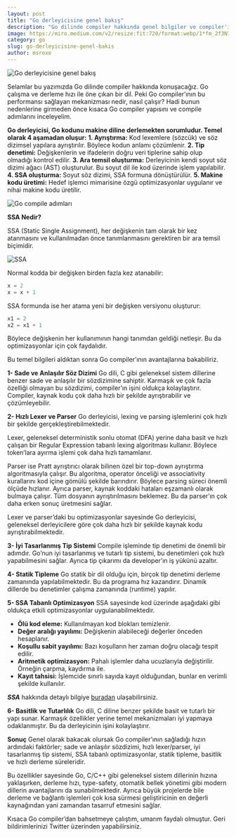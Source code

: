 ```yaml
---
layout: post
title: "Go derleyicisine genel bakış"
description: "Go dilinde compiler hakkında genel bilgiler ve compiler'ın hızlı çalışmasını sağlayan mekanizmalar."
image: https://miro.medium.com/v2/resize:fit:720/format:webp/1*fm_2f3N7U64ykEIJmoLqaQ.png
category: go
slug: go-derleyicisine-genel-bakis
author: msrexe
---
```


![Go derleyicisine genel bakış](https://miro.medium.com/v2/resize:fit:720/format:webp/1*fm_2f3N7U64ykEIJmoLqaQ.png)

Selamlar bu yazımızda Go dilinde compiler hakkında konuşacağız. Go çalışma ve derleme hızı ile öne çıkan bir dil. Peki Go compiler’ının bu performansı sağlayan mekanizması nedir, nasıl çalışır? Hadi bunun nedenlerine girmeden önce kısaca Go compiler yapısını ve compile adımlarını inceleyelim.

<b>Go derleyicisi, Go kodunu makine diline derlemekten sorumludur. Temel olarak 4 aşamadan oluşur:</b>
**1. Ayrıştırma:** Kod lexemlere (sözcük) ve söz dizimsel yapılara ayrıştırılır. Böylece kodun anlamı çözümlenir.
**2. Tip denetimi:** Değişkenlerin ve ifadelerin doğru veri tiplerine sahip olup olmadığı kontrol edilir.
**3. Ara temsil oluşturma:** Derleyicinin kendi soyut söz dizimi ağacı (AST) oluşturulur. Bu soyut dil ile kod üzerinde işlem yapılabilir.
**4. SSA oluşturma:** Soyut söz dizimi, SSA formuna dönüştürülür.
**5. Makine kodu üretimi:** Hedef işlemci mimarisine özgü optimizasyonlar uygulanır ve nihai makine kodu üretilir.

![Go compile adımları](https://miro.medium.com/v2/resize:fit:720/format:webp/1*P0P3NdFZsiDJQ5ZLp-nc6w.png)  

**SSA Nedir?**

SSA (Static Single Assignment), her değişkenin tam olarak bir kez atanmasını ve kullanılmadan önce tanımlanmasını gerektiren bir ara temsil biçimidir.

![SSA](https://miro.medium.com/v2/resize:fit:720/format:webp/1*atcd1AttViKSP07RNIzeMg.png)

Normal kodda bir değişken birden fazla kez atanabilir:

```go
x = 2 
x = x + 1
```
SSA formunda ise her atama yeni bir değişken versiyonu oluşturur:
    
```go
x1 = 2
x2 = x1 + 1
```

Böylece değişkenin her kullanımının hangi tanımdan geldiği netleşir. Bu da optimizasyonlar için çok faydalıdır.

Bu temel bilgileri aldıktan sonra Go compiler’ının avantajlarına bakabiliriz.

**1- Sade ve Anlaşılır Söz Dizimi**
Go dili, C gibi geleneksel sistem dillerine benzer sade ve anlaşılır bir sözdizimine sahiptir. Karmaşık ve çok fazla özelliği olmayan bu sözdizimi, compiler’ın işini oldukça kolaylaştırır. Compiler, kaynak kodu çok daha hızlı bir şekilde ayrıştırabilir ve çözümleyebilir.

**2- Hızlı Lexer ve Parser**
Go derleyicisi, lexing ve parsing işlemlerini çok hızlı bir şekilde gerçekleştirebilmektedir.

Lexer, geleneksel deterministik sonlu otomat (DFA) yerine daha basit ve hızlı çalışan bir Regular Expression tabanlı lexing algoritması kullanır. Böylece token’lara ayırma işlemi çok daha hızlı tamamlanır.

Parser ise Pratt ayrıştırıcı olarak bilinen özel bir top-down ayrıştırma algoritmasıyla çalışır. Bu algoritma, operator önceliği ve associativity kurallarını kod içine gömülü şekilde barındırır. Böylece parsing süreci önemli ölçüde hızlanır.
Ayrıca parser, kaynak koddaki hataları eşzamanlı olarak bulmaya çalışır. Tüm dosyanın ayrıştırılmasını beklemez. Bu da parser’ın çok daha erken sonuç üretmesini sağlar.

Lexer ve parser’daki bu optimizasyonlar sayesinde Go derleyicisi, geleneksel derleyicilere göre çok daha hızlı bir şekilde kaynak kodu ayrıştırabilmektedir.

**3- İyi Tasarlanmış Tip Sistemi**
Compile işleminde tip denetimi de önemli bir adımdır. Go’nun iyi tasarlanmış ve tutarlı tip sistemi, bu denetimleri çok hızlı yapabilmesini sağlar. Ayrıca tip çıkarımı da developer’ın iş yükünü azaltır.

**4- Statik Tipleme**
Go statik bir dil olduğu için, birçok tip denetimi derleme zamanında yapılabilmektedir. Bu da programa hız kazandırır. Dinamik dillerde bu denetimler çalışma zamanında (runtime) yapılır.

**5- SSA Tabanlı Optimizasyon**
SSA sayesinde kod üzerinde aşağıdaki gibi oldukça etkili optimizasyonlar uygulanabilmektedir.

- **Ölü kod eleme:** Kullanılmayan kod blokları temizlenir.
-  **Değer aralığı yayılımı:** Değişkenin alabileceği değerler önceden hesaplanır.
- **Koşullu sabit yayılımı:** Bazı koşulların her zaman doğru olacağı tespit edilir.
- **Aritmetik optimizasyon:** Pahalı işlemler daha ucuzlarıyla değiştirilir. Örneğin çarpma, kaydırma ile.
- **Kayıt tahsisi:** İşlemcide sınırlı sayıda kayıt olduğundan, bunlar en verimli şekilde kullanılır.

***SSA*** hakkında detaylı bilgiye [buradan](https://mattermost.com/blog/diving-into-static-single-assignment-with-the-go-compiler/) ulaşabilirsiniz.

**6- Basitlik ve Tutarlılık**
Go dili, C diline benzer şekilde basit ve tutarlı bir yapı sunar. Karmaşık özellikler yerine temel mekanizmaları iyi yapmaya odaklanmıştır. Bu da derleyicinin işini kolaylaştırır.

**Sonuç**
Genel olarak bakacak olursak Go compiler’ının sağladığı hızın ardındaki faktörler; sade ve anlaşılır sözdizimi, hızlı lexer/parser, iyi tasarlanmış tip sistemi, SSA tabanlı optimizasyonlar, statik tipleme, basitlik ve hızlı derleme süreleridir.

Bu özellikler sayesinde Go, C/C++ gibi geleneksel sistem dillerinin hızına yaklaşırken, derleme hızı, type-safety, otomatik bellek yönetimi gibi modern dillerin avantajlarını da sunabilmektedir. Ayrıca büyük projelerde bile derleme ve bağlantı işlemleri çok kısa sürmesi geliştiricinin en değerli kaynağından yani zamandan tasarruf etmesini sağlar.

Kısaca Go compiler’dan bahsetmeye çalıştım, umarım faydalı olmuştur. Geri bildirimlerinizi Twitter üzerinden yapabilirsiniz.
